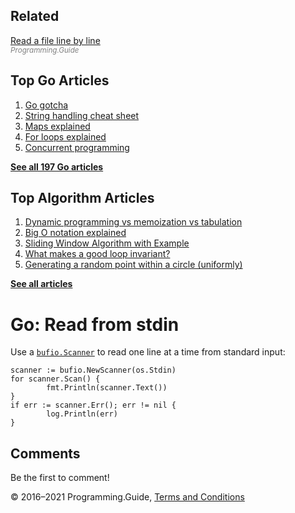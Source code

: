 <span class="underline"></span>

<span class="underline"></span>

Related
-------

[Read a file line by line](read-file-line-by-line.html)  
<span style="color: grey; font-style: italic; font-size: smaller">Programming.Guide</span>

Top Go Articles
---------------

1.  [Go gotcha](go-gotcha.html)
2.  [String handling cheat sheet](string-functions-reference-cheat-sheet.html)
3.  [Maps explained](maps-explained.html)
4.  [For loops explained](for-loop.html)
5.  [Concurrent programming](go-concurrency-tutorial.html)

[**See all 197 Go articles**](index.html)

<span class="underline"></span>

Top Algorithm Articles
----------------------

1.  [Dynamic programming vs memoization vs tabulation](../dynamic-programming-vs-memoization-vs-tabulation.html)
2.  [Big O notation explained](../big-o-notation-explained.html)
3.  [Sliding Window Algorithm with Example](../sliding-window-example.html)
4.  [What makes a good loop invariant?](../what-makes-a-good-loop-invariant.html)
5.  [Generating a random point within a circle (uniformly)](../random-point-within-circle.html)

[**See all articles**](../index.html)

Go: Read from stdin
===================

Use a [`bufio.Scanner`](https://golang.org/pkg/bufio/#Scanner) to read one line at a time from standard input:

    scanner := bufio.NewScanner(os.Stdin)
    for scanner.Scan() {
            fmt.Println(scanner.Text())
    }
    if err := scanner.Err(); err != nil {
            log.Println(err)
    }

Comments
--------

Be the first to comment!

© 2016–2021 Programming.Guide, [Terms and Conditions](../terms-and-conditions.html)
